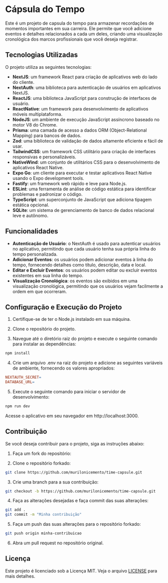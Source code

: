 # Cápsula do Tempo

Este é um projeto de capsula do tempo para armazenar recordações de momentos importantes em sua carreira. Ele permite que você adicione eventos e detalhes relacionados a cada um deles, criando uma visualização cronológica dos marcos profissionais que você deseja registrar.

## Tecnologias Utilizadas

O projeto utiliza as seguintes tecnologias:

- **NextJS**: um framework React para criação de aplicativos web do lado do cliente.
- **NextAuth**: uma biblioteca para autenticação de usuários em aplicativos NextJS.
- **ReactJS**: uma biblioteca JavaScript para construção de interfaces de usuário.
- **ReactNative**: um framework para desenvolvimento de aplicativos móveis multiplataforma.
- **NodeJS**: um ambiente de execução JavaScript assíncrono baseado no motor V8 do Chrome.
- **Prisma**: uma camada de acesso a dados ORM (Object-Relational Mapping) para bancos de dados.
- **Zod**: uma biblioteca de validação de dados altamente eficiente e fácil de usar.
- **TailwindCSS**: um framework CSS utilitário para criação de interfaces responsivas e personalizáveis.
- **NativeWind**: um conjunto de utilitários CSS para o desenvolvimento de aplicativos React Native.
- **Expo Go**: um cliente para executar e testar aplicativos React Native usando o Expo development tools.
- **Fastify**: um framework web rápido e leve para Node.js.
- **ESLint**: uma ferramenta de análise de código estática para identificar problemas e padronizar o código.
- **TypeScript**: um superconjunto de JavaScript que adiciona tipagem estática opcional.
- **SQLite**: um sistema de gerenciamento de banco de dados relacional leve e autônomo.

## Funcionalidades

- **Autenticação de Usuário**: o NextAuth é usado para autenticar usuários no aplicativo, permitindo que cada usuário tenha sua própria linha do tempo personalizada.
- **Adicionar Eventos**: os usuários podem adicionar eventos à linha do tempo, fornecendo detalhes como título, descrição, data e local.
- **Editar e Excluir Eventos**: os usuários podem editar ou excluir eventos existentes em sua linha do tempo.
- **Visualização Cronológica**: os eventos são exibidos em uma visualização cronológica, permitindo que os usuários vejam facilmente a ordem em que ocorreram.

## Configuração e Execução do Projeto

1. Certifique-se de ter o Node.js instalado em sua máquina.

2. Clone o repositório do projeto.

3. Navegue até o diretório raiz do projeto e execute o seguinte comando para instalar as dependências:

```bash
npm install
```

4. Crie um arquivo .env na raiz do projeto e adicione as seguintes variáveis de ambiente, fornecendo os valores apropriados:

```makefile
NEXTAUTH_SECRET=
DATABASE_URL=
```

5. Execute o seguinte comando para iniciar o servidor de desenvolvimento:

```bash
npm run dev
```

Acesse o aplicativo em seu navegador em http://localhost:3000.

## Contribuição

Se você deseja contribuir para o projeto, siga as instruções abaixo:

1. Faça um fork do repositório:

2. Clone o repositório forkado:

```bash
git clone https://github.com/murilonicemento/time-capsule.git
```

3. Crie uma branch para a sua contribuição:

```bash
git checkout -b https://github.com/murilonicemento/time-capsule.git
```

4. Faça as alterações desejadas e faça commit das suas alterações:

```bash
git add .
git commit -m "Minha contribuição"
```

5. Faça um push das suas alterações para o repositório forkado:

```bash
git push origin minha-contribuicao
```

6. Abra um pull request no repositório original.

## Licença

Este projeto é licenciado sob a Licença MIT. Veja o arquivo [LICENSE](LICENSE) para mais detalhes.
